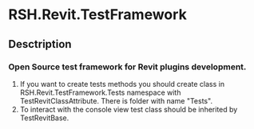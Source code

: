 # RSH.Revit.TestFramework
## Desctription
### Open Source test framework for Revit plugins development.
1) If you want to create tests methods you should create class in RSH.Revit.TestFramework.Tests namespace with TestRevitClassAttribute. There is folder with name "Tests".
2) To interact with the console view test class should be inherited by TestRevitBase.
